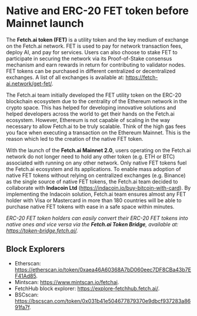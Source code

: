 # Native and ERC-20 FET token before Mainnet launch

The **Fetch.ai token (FET)** is a utility token and the key medium of exchange on the Fetch.ai network. FET is used to 
pay for network transaction fees, deploy AI, and pay for services. Users can also choose to stake FET to participate in 
securing the network via its Proof-of-Stake consensus mechanism and earn rewards in return for contributing to validator 
nodes. FET tokens can be purchased in different centralized or decentralized exchanges. A list of all exchanges is 
available at: <https://fetch-ai.network/get-fet/>. 

The Fetch.ai team initially developed the FET utility token on the ERC-20 blockchain ecosystem due to the centrality of 
the Ethereum network in the crypto space. This has helped for developing innovative solutions and helped developers 
across the world to get their hands on the Fetch.ai ecosystem. However, Ethereum is not capable of scaling in the way 
necessary to allow Fetch.ai to be truly scalable. Think of the high gas fees you face when executing a transaction on 
the Ethereum Mainnet. This is the reason which led to the creation of the native FET token.

With the launch of the **Fetch.ai Mainnet 2.0**, users operating on the Fetch.ai network do not longer need to hold any 
other token (e.g. ETH or BTC) associated with running on any other network.  Only native FET tokens fuel the Fetch.ai 
ecosystem and its applications. To enable mass adoption of native FET tokens without relying on centralized exchanges 
(e.g. Binance) as the single source of native FET tokens, the Fetch.ai team decided to collaborate with **Indacoin Ltd** 
(<https://indacoin.io/buy-bitcoin-with-card>). By implementing the Indacoin solution, Fetch.ai team ensures almost any 
FET holder with Visa or Mastercard in more than 180 countries will be able to purchase native FET tokens with ease in a 
safe space within minutes.

_ERC-20 FET token holders can easily convert their ERC-20 FET tokens into native ones and vice versa via the **Fetch.ai 
Token Bridge**, available at: <https://token-bridge.fetch.ai/>._

## Block Explorers

- Etherscan: <https://etherscan.io/token/0xaea46A60368A7bD060eec7DF8CBa43b7EF41Ad85>.
- Mintscan: <https://www.mintscan.io/fetchai>.
- FetchHub block explorer: <https://explore-fetchhub.fetch.ai/>.
- BSCscan: <https://bscscan.com/token/0x031b41e504677879370e9dbcf937283a8691fa7f>.
